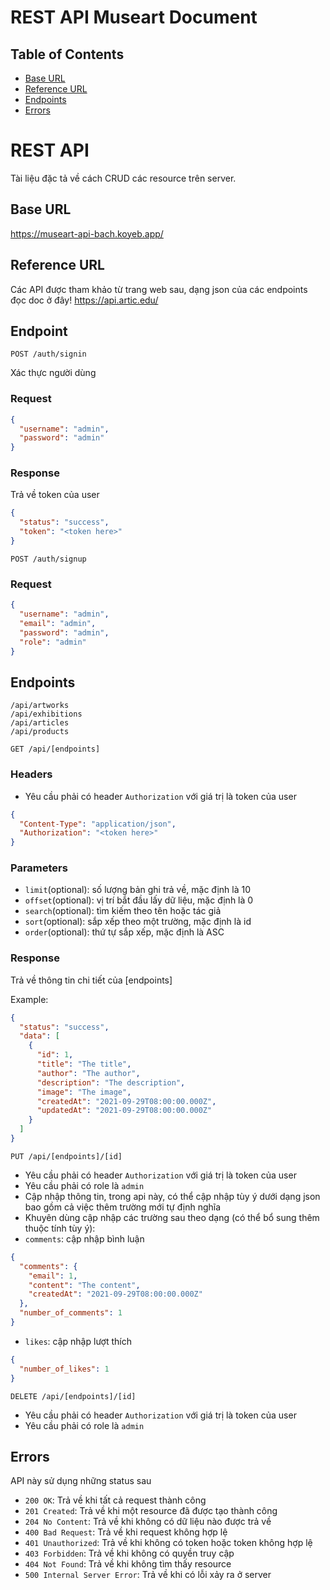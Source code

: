 # REST API Museart Document

## Table of Contents
- [Base URL](#base-url)
- [Reference URL](#reference-url)
- [Endpoints](#endpoints)
- [Errors](#errors)

# REST API

Tài liệu đặc tả về cách CRUD các resource trên server.

## Base URL

<a>https://museart-api-bach.koyeb.app/ </a>

## Reference URL

Các API được tham khảo từ trang web sau, dạng json của các endpoints đọc doc ở đây!
<a>https://api.artic.edu/ </a>

## Endpoint

`POST /auth/signin`

Xác thực người dùng

### Request

```json
{
  "username": "admin",
  "password": "admin"
}
```

### Response

Trả về token của user

```json
{
  "status": "success",
  "token": "<token here>"
}
```

`POST /auth/signup`

### Request

```json
{
  "username": "admin",
  "email": "admin",
  "password": "admin",
  "role": "admin"
}
```

## Endpoints

`/api/artworks`<br>
`/api/exhibitions`<br>
`/api/articles`<br>
`/api/products`<br>

`GET /api/[endpoints]`

### Headers

* Yêu cầu phải có header `Authorization` với giá trị là token của user

```json
{
  "Content-Type": "application/json",
  "Authorization": "<token here>"
}
```

### Parameters

* `limit`(optional): số lượng bản ghi trả về, mặc định là 10
* `offset`(optional): vị trí bắt đầu lấy dữ liệu, mặc định là 0
* `search`(optional): tìm kiếm theo tên hoặc tác giả
* `sort`(optional): sắp xếp theo một trường, mặc định là id
* `order`(optional): thứ tự sắp xếp, mặc định là ASC

### Response

Trả về thông tin chi tiết của [endpoints]

Example:

```json
{
  "status": "success",
  "data": [
    {
      "id": 1,
      "title": "The title",
      "author": "The author",
      "description": "The description",
      "image": "The image",
      "createdAt": "2021-09-29T08:00:00.000Z",
      "updatedAt": "2021-09-29T08:00:00.000Z"
    }
  ]
}
```

`PUT /api/[endpoints]/[id]`

* Yêu cầu phải có header `Authorization` với giá trị là token của user
* Yêu cầu phải có role là `admin`
* Cập nhập thông tin, trong api này, có thể cập nhập tùy ý dưới dạng json bao gồm cả việc thêm trường mới tự định nghĩa
* Khuyên dùng cập nhập các trường sau theo dạng (có thể bổ sung thêm thuộc tính tùy ý):
* `comments`: cập nhập bình luận
```json
{
  "comments": {
    "email": 1,
    "content": "The content",
    "createdAt": "2021-09-29T08:00:00.000Z"
  },
  "number_of_comments": 1
}
```
* `likes`: cập nhập lượt thích
```json
{
  "number_of_likes": 1
}
```
`DELETE /api/[endpoints]/[id]`

* Yêu cầu phải có header `Authorization` với giá trị là token của user
* Yêu cầu phải có role là `admin`


## Errors

API này sử dụng những status sau

* `200 OK`: Trả về khi tất cả request thành công
* `201 Created`: Trả về khi một resource đã được tạo thành công
* `204 No Content`: Trả về khi không có dữ liệu nào được trả về
* `400 Bad Request`: Trả về khi request không hợp lệ
* `401 Unauthorized`: Trả về khi không có token hoặc token không hợp lệ
* `403 Forbidden`: Trả về khi không có quyền truy cập
* `404 Not Found`: Trả về khi không tìm thấy resource
* `500 Internal Server Error`: Trả về khi có lỗi xảy ra ở server
